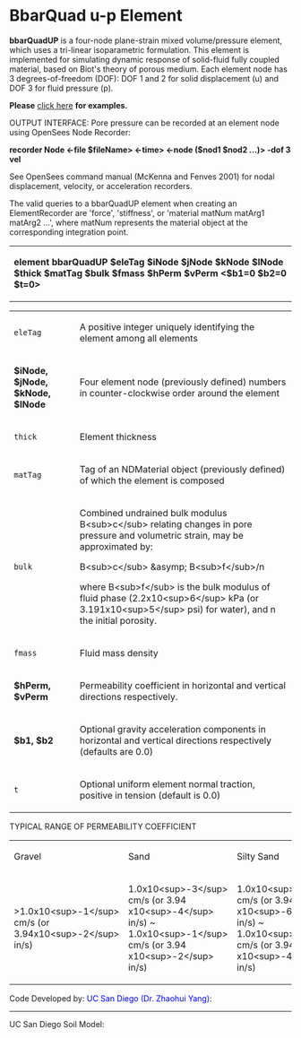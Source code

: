 # BbarQuad u-p Element

<p><strong>bbarQuadUP</strong> is a four-node plane-strain mixed
volume/pressure element, which uses a tri-linear isoparametric
formulation. This element is implemented for simulating dynamic response
of solid-fluid fully coupled material, based on Biot's theory of porous
medium. Each element node has 3 degrees-of-freedom (DOF): DOF 1 and 2
for solid displacement (u) and DOF 3 for fluid pressure (p).</p>
<p><strong>Please</strong> <a
href="http://quakesim.net/index.php?title=Examples">click here</a>
<strong>for examples.</strong></p>
<p>OUTPUT INTERFACE: Pore pressure can be recorded at an element node
using OpenSees Node Recorder:</p>
<p><strong>recorder Node &lt;-file $fileName&gt; &lt;-time&gt; &lt;-node
($nod1 $nod2 …)&gt; -dof 3 vel</strong></p>
<p>See OpenSees command manual (McKenna and Fenves 2001) for nodal
displacement, velocity, or acceleration recorders.</p>
<p>The valid queries to a bbarQuadUP element when creating an
ElementRecorder are 'force', 'stiffness', or 'material matNum matArg1
matArg2 ...', where matNum represents the material object at the
corresponding integration point.</p>
<table>
<tbody>
<tr class="odd">
<td><p><strong>element bbarQuadUP $eleTag $iNode $jNode $kNode $lNode
$thick $matTag $bulk $fmass $hPerm $vPerm &lt;$b1=0 $b2=0
$t=0&gt;</strong></p></td>
</tr>
</tbody>
</table>
<table>
<tbody>
<tr class="odd">
<td><code class="parameter-table-variable">eleTag</code></td>
<td><p>A positive integer uniquely identifying the element among all
elements</p></td>
</tr>
<tr class="even">
<td><p><strong>$iNode, $jNode, $kNode, $lNode</strong></p></td>
<td><p>Four element node (previously defined) numbers in
counter-clockwise order around the element</p></td>
</tr>
<tr class="odd">
<td><code class="parameter-table-variable">thick</code></td>
<td><p>Element thickness</p></td>
</tr>
<tr class="even">
<td><code class="parameter-table-variable">matTag</code></td>
<td><p>Tag of an NDMaterial object (previously defined) of which the
element is composed</p></td>
</tr>
<tr class="odd">
<td><code class="parameter-table-variable">bulk</code></td>
<td><p>Combined undrained bulk modulus B&lt;sub&gt;c&lt;/sub&gt;
relating changes in pore pressure and volumetric strain, may be
approximated by:</p>
<p>B&lt;sub&gt;c&lt;/sub&gt; &amp;asymp; B&lt;sub&gt;f&lt;/sub&gt;/n</p>
<p>where B&lt;sub&gt;f&lt;/sub&gt; is the bulk modulus of fluid phase
(2.2x10&lt;sup&gt;6&lt;/sup&gt; kPa (or 3.191x10&lt;sup&gt;5&lt;/sup&gt;
psi) for water), and n the initial porosity.</p></td>
</tr>
<tr class="even">
<td><code class="parameter-table-variable">fmass</code></td>
<td><p>Fluid mass density</p></td>
</tr>
<tr class="odd">
<td><p><strong>$hPerm, $vPerm</strong></p></td>
<td><p>Permeability coefficient in horizontal and vertical directions
respectively.</p></td>
</tr>
<tr class="even">
<td><p><strong>$b1, $b2</strong></p></td>
<td><p>Optional gravity acceleration components in horizontal and
vertical directions respectively (defaults are 0.0)</p></td>
</tr>
<tr class="odd">
<td><code class="parameter-table-variable">t</code></td>
<td><p>Optional uniform element normal traction, positive in tension
(default is 0.0)</p></td>
</tr>
</tbody>
</table>
<p>TYPICAL RANGE OF PERMEABILITY COEFFICIENT</p>
<table>
<tbody>
<tr class="odd">
<td><p>Gravel</p></td>
<td><p>Sand</p></td>
<td><p>Silty Sand</p></td>
<td><p>Silt</p></td>
<td><p>Clay</p></td>
</tr>
<tr class="even">
<td><p>&gt;1.0x10&lt;sup&gt;-1&lt;/sup&gt; cm/s (or
3.94x10&lt;sup&gt;-2&lt;/sup&gt; in/s)</p></td>
<td><p>1.0x10&lt;sup&gt;-3&lt;/sup&gt; cm/s (or 3.94
x10&lt;sup&gt;-4&lt;/sup&gt; in/s) ~ 1.0x10&lt;sup&gt;-1&lt;/sup&gt;
cm/s (or 3.94 x10&lt;sup&gt;-2&lt;/sup&gt; in/s)</p></td>
<td><p>1.0x10&lt;sup&gt;-5&lt;/sup&gt; cm/s (or 3.94
x10&lt;sup&gt;-6&lt;/sup&gt; in/s) ~ 1.0x10&lt;sup&gt;-3&lt;/sup&gt;
cm/s (or 3.94 x10&lt;sup&gt;-4&lt;/sup&gt; in/s)</p></td>
<td><p>1.0x10&lt;sup&gt;-7&lt;/sup&gt; cm/s (or 3.94
x10&lt;sup&gt;-8&lt;/sup&gt; in/s) ~ 1.0x10&lt;sup&gt;-5&lt;/sup&gt;
cm/s (or 3.94 x10&lt;sup&gt;-6&lt;/sup&gt; in/s)</p></td>
<td><p>&lt;1.0x10&lt;sup&gt;-7&lt;/sup&gt; cm/s (or 3.94x10
&lt;sup&gt;-8&lt;/sup&gt; in/s)</p></td>
</tr>
</tbody>
</table>
<p>Code Developed by: <span style="color:blue"> UC San Diego (Dr.
Zhaohui Yang)</span>:</p>
<hr />
<p>UC San Diego Soil Model: </p>
